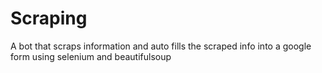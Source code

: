 # Scraping
A bot that scraps information and auto fills the scraped info into a google form using selenium and beautifulsoup
